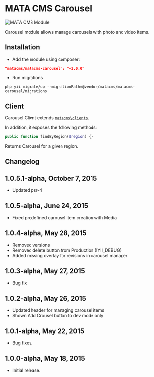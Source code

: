 MATA CMS Carousel
==========================================

![MATA CMS Module](https://s3-eu-west-1.amazonaws.com/qi-interactive/assets/mata-cms/gear-mata-logo%402x.png)


Carousel module allows manage carousels with photo and video items.


Installation
------------

- Add the module using composer:

```json
"matacms/matacms-carousel": "~1.0.0"
```

-  Run migrations
```
php yii migrate/up --migrationPath=@vendor/matacms/matacms-carousel/migrations
```


Client
------

Carousel Client extends [`matacms\clients`](https://github.com/qi-interactive/matacms-base/blob/master/clients/SimpleClient.php).

In addition, it exposes the following methods:

```php
public function findByRegion($region) {}
```
Returns Carousel for a given region.


Changelog
---------

## 1.0.5.1-alpha, October 7, 2015

- Updated psr-4

## 1.0.5-alpha, June 24, 2015

- Fixed predefined carousel item creation with Media

## 1.0.4-alpha, May 28, 2015

- Removed versions
- Removed delete button from Production (!YII_DEBUG)
- Added missing overlay for revisions in carousel manager

## 1.0.3-alpha, May 27, 2015

- Bug fix

## 1.0.2-alpha, May 26, 2015

- Updated header for managing carousel items
- Shown Add Crousel button to dev mode only

## 1.0.1-alpha, May 22, 2015

- Bug fixes.

## 1.0.0-alpha, May 18, 2015

- Initial release.
